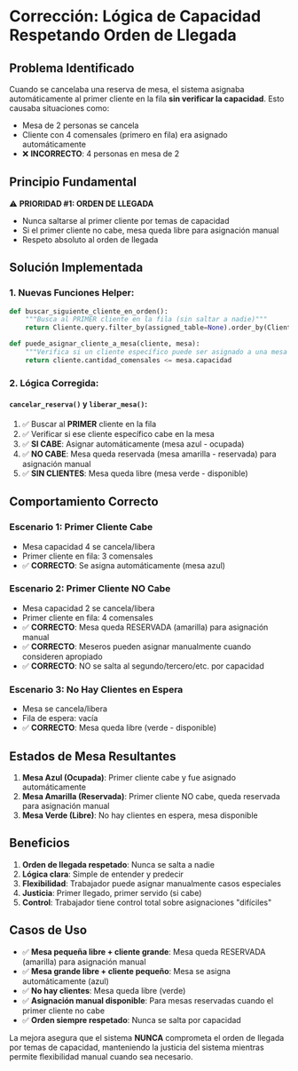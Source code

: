 # Corrección: Lógica de Capacidad Respetando Orden de Llegada

## Problema Identificado

Cuando se cancelaba una reserva de mesa, el sistema asignaba automáticamente al primer cliente en la fila **sin verificar la capacidad**. Esto causaba situaciones como:

- Mesa de 2 personas se cancela
- Cliente con 4 comensales (primero en fila) era asignado automáticamente
- ❌ **INCORRECTO**: 4 personas en mesa de 2

## Principio Fundamental

⚠️ **PRIORIDAD #1: ORDEN DE LLEGADA**
- Nunca saltarse al primer cliente por temas de capacidad
- Si el primer cliente no cabe, mesa queda libre para asignación manual
- Respeto absoluto al orden de llegada

## Solución Implementada

### 1. Nuevas Funciones Helper:

```python
def buscar_siguiente_cliente_en_orden():
    """Busca al PRIMER cliente en la fila (sin saltar a nadie)"""
    return Cliente.query.filter_by(assigned_table=None).order_by(Cliente.joined_at).first()

def puede_asignar_cliente_a_mesa(cliente, mesa):
    """Verifica si un cliente específico puede ser asignado a una mesa específica"""
    return cliente.cantidad_comensales <= mesa.capacidad
```

### 2. Lógica Corregida:

#### `cancelar_reserva()` y `liberar_mesa()`:
1. ✅ Buscar al **PRIMER** cliente en la fila
2. ✅ Verificar si ese cliente específico cabe en la mesa
3. ✅ **SI CABE**: Asignar automáticamente (mesa azul - ocupada)
4. ✅ **NO CABE**: Mesa queda reservada (mesa amarilla - reservada) para asignación manual
5. ✅ **SIN CLIENTES**: Mesa queda libre (mesa verde - disponible)

## Comportamiento Correcto

### Escenario 1: Primer Cliente Cabe
- Mesa capacidad 4 se cancela/libera
- Primer cliente en fila: 3 comensales
- ✅ **CORRECTO**: Se asigna automáticamente (mesa azul)

### Escenario 2: Primer Cliente NO Cabe
- Mesa capacidad 2 se cancela/libera  
- Primer cliente en fila: 4 comensales
- ✅ **CORRECTO**: Mesa queda RESERVADA (amarilla) para asignación manual
- ✅ **CORRECTO**: Meseros pueden asignar manualmente cuando consideren apropiado
- ✅ **CORRECTO**: NO se salta al segundo/tercero/etc. por capacidad

### Escenario 3: No Hay Clientes en Espera
- Mesa se cancela/libera
- Fila de espera: vacía
- ✅ **CORRECTO**: Mesa queda libre (verde - disponible)

## Estados de Mesa Resultantes

1. **Mesa Azul (Ocupada)**: Primer cliente cabe y fue asignado automáticamente
2. **Mesa Amarilla (Reservada)**: Primer cliente NO cabe, queda reservada para asignación manual
3. **Mesa Verde (Libre)**: No hay clientes en espera, mesa disponible

## Beneficios

1. **Orden de llegada respetado**: Nunca se salta a nadie
2. **Lógica clara**: Simple de entender y predecir
3. **Flexibilidad**: Trabajador puede asignar manualmente casos especiales
4. **Justicia**: Primer llegado, primer servido (si cabe)
5. **Control**: Trabajador tiene control total sobre asignaciones "difíciles"

## Casos de Uso

- ✅ **Mesa pequeña libre + cliente grande**: Mesa queda RESERVADA (amarilla) para asignación manual
- ✅ **Mesa grande libre + cliente pequeño**: Mesa se asigna automáticamente (azul)
- ✅ **No hay clientes**: Mesa queda libre (verde)
- ✅ **Asignación manual disponible**: Para mesas reservadas cuando el primer cliente no cabe
- ✅ **Orden siempre respetado**: Nunca se salta por capacidad

La mejora asegura que el sistema **NUNCA** comprometa el orden de llegada por temas de capacidad, manteniendo la justicia del sistema mientras permite flexibilidad manual cuando sea necesario.
